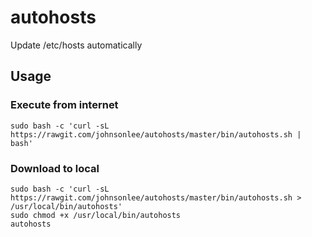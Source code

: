 # autohosts

Update /etc/hosts automatically

## Usage

### Execute from internet

```
sudo bash -c 'curl -sL https://rawgit.com/johnsonlee/autohosts/master/bin/autohosts.sh | bash'
```

### Download to local

```
sudo bash -c 'curl -sL https://rawgit.com/johnsonlee/autohosts/master/bin/autohosts.sh > /usr/local/bin/autohosts'
sudo chmod +x /usr/local/bin/autohosts
autohosts
```
